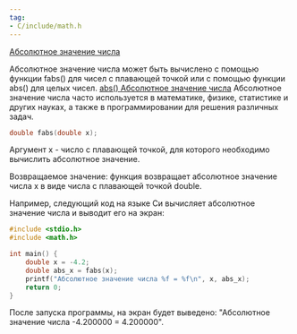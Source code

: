 ```yaml
---
tag:
- C/include/math.h
---
```

[Абсолютное значение числа](Абсолютное%20значение%20числа.md)

Абсолютное значение числа может быть вычислено с помощью функции fabs() для чисел с плавающей точкой или с помощью функции abs() для целых чисел.
[abs() Абсолютное значение числа](../stdlib.h/abs()%20Абсолютное%20значение%20числа.md)
Абсолютное значение числа часто используется в математике, физике, статистике и других науках, а также в программировании для решения различных задач.

```c
double fabs(double x);

```

Аргумент x - число с плавающей точкой, для которого необходимо вычислить абсолютное значение.

Возвращаемое значение: функция возвращает абсолютное значение числа x в виде числа с плавающей точкой double.

Например, следующий код на языке Си вычисляет абсолютное значение числа и выводит его на экран:

```c
#include <stdio.h>
#include <math.h>

int main() {
    double x = -4.2;
    double abs_x = fabs(x);
    printf("Абсолютное значение числа %f = %f\n", x, abs_x);
    return 0;
}


```

После запуска программы, на экран будет выведено: "Абсолютное значение числа -4.200000 = 4.200000".

